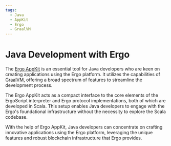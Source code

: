 ```yaml
---
tags:
  - Java
  - AppKit
  - Ergo
  - GraalVM
---
```


# Java Development with Ergo

The [Ergo AppKit](appkit.md) is an essential tool for Java developers who are keen on creating applications using the Ergo platform. It utilizes the capabilities of [GraalVM](https://www.graalvm.org/), offering a broad spectrum of features to streamline the development process.

The Ergo AppKit acts as a compact interface to the core elements of the ErgoScript interpreter and Ergo protocol implementations, both of which are developed in Scala. This setup enables Java developers to engage with the Ergo's foundational infrastructure without the necessity to explore the Scala codebase.

With the help of Ergo AppKit, Java developers can concentrate on crafting innovative applications using the Ergo platform, leveraging the unique features and robust blockchain infrastructure that Ergo provides.
